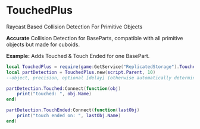 # TouchedPlus
Raycast Based Collision Detection For Primitive Objects

**Accurate** Collision Detection for BaseParts, compatible with all primitive objects but made for cuboids.

**Example:** Adds Touched & Touch Ended for one BasePart.

```lua
local TouchedPlus = require(game:GetService("ReplicatedStorage").TouchedPlus)
local partDetection = TouchedPlus.new(script.Parent, 10) 
--object, precision, optional [delay] (otherwise automatically determined based on precision to balance performance)

partDetection.Touched:Connect(function(obj)
	print("touched: ", obj.Name)
end)

partDetection.TouchEnded:Connect(function(lastObj)
	print("touch ended on: ", lastObj.Name)
end)
```
